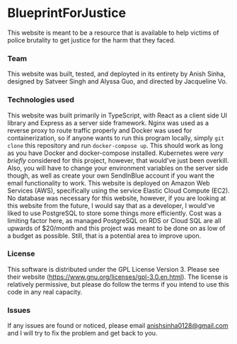 # BlueprintForJustice

This website is meant to be a resource that is available to help victims of police brutality to get justice for the harm that they faced.

### Team

This website was built, tested, and deployted in its entirety by Anish Sinha, designed by Satveer Singh and Alyssa Guo, and directed by Jacqueline Vo.

### Technologies used

This website was built primarily in TypeScript, with React as a client side UI library and Express as a server side framework. Nginx was used as a reverse proxy to route traffic properly and Docker was used for containerization, so if anyone wants to run this program locally, simply `git clone` this repository and run `docker-compose up`. This should work as long as you have Docker and docker-compose installed. Kubernetes were _very briefly_ considered for this project, however, that would've just been overkill. Also, you will have to change your environment variables on the server side though, as well as create your own SendInBlue account if you want the email functionality to work. This website is deployed on Amazon Web Services (AWS), specifically using the service Elastic Cloud Compute (EC2). No database was necessary for this website, however, if you are looking at this website from the future, I would say that as a developer, I would've liked to use PostgreSQL to store some things more efficiently. Cost was a limiting factor here, as managed PostgreSQL on RDS or Cloud SQL are all upwards of $20/month and this project was meant to be done on as low of a budget as possible. Still, that is a potential area to improve upon.

### License

This software is distributed under the GPL License Version 3. Please see their website (https://www.gnu.org/licenses/gpl-3.0.en.html). The license is relatively permissive, but please do follow the terms if you intend to use this code in any real capacity.

### Issues

If any issues are found or noticed, please email anishsinha0128@gmail.com and I will try to fix the problem and get back to you.
